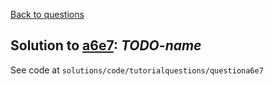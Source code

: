 [Back to questions](../README.md)

## Solution to [a6e7](../questions/a6e7): *TODO-name*

See code at `solutions/code/tutorialquestions/questiona6e7`

